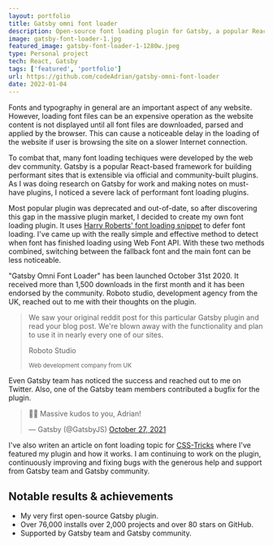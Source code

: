 ```yaml
---
layout: portfolio
title: Gatsby omni font loader
description: Open-source font loading plugin for Gatsby, a popular React-based framework, with over 76,000 downloads in the first year and a massive community support. Gatsby team has praised the plugin and even assisted with maintaining it and bringing it to the next major version of Gatsby.
image: gatsby-font-loader-1.jpg
featured_image: gatsby-font-loader-1-1280w.jpeg
type: Personal project
tech: React, Gatsby
tags: ['featured', 'portfolio']
url: https://github.com/codeAdrian/gatsby-omni-font-loader
date: 2022-01-04
---
```


Fonts and typography in general are an important aspect of any website. However, loading font files can be an expensive operation as the website content is not displayed until all font files are downloaded, parsed and applied by the browser. This can cause a noticeable delay in the loading of the website if user is browsing the site on a slower Internet connection.

To combat that, many font loading techiques were developed by the web dev community. Gatsby is a popular React-based framework for building performant sites that is extensible via official and community-built plugins. As I was doing research on Gatsby for work and making notes on must-have plugins, I noticed a severe lack of performant font loading plugins.

Most popular plugin was deprecated and out-of-date, so after discovering this gap in the massive plugin market, I decided to create my own font loading plugin. It uses <a href="https://csswizardry.com/2020/05/the-fastest-google-fonts/" target="_blank" rel="noopener noreferrer">Harry Roberts' font loading snippet</a> to defer font loading. I've came up with the really simple and effective method to detect when font has finished loading using Web Font API. With these two methods combined, switching between the fallback font and the main font can be less noticeable.

"Gatsby Omni Font Loader" has been launched October 31st 2020. It received more than 1,500 downloads in the first month and it has been endorsed by the community. Roboto studio, development agency from the UK, reached out to me with their thoughts on the plugin.

<blockquote>
We saw your original reddit post for this particular Gatsby plugin and read your blog post. We're blown away with the functionality and plan to use it in nearly every one of our sites.

<div>
<p>Roboto Studio</p>
<small>Web development company from UK</small>
</div>
</blockquote>

Even Gatsby team has noticed the success and reached out to me on Twitter. Also, one of the Gatsby team members contributed a bugfix for the plugin.

<blockquote class="twitter-tweet" data-dnt="true"><p lang="en" dir="ltr">🙌🏾 Massive kudos to you, Adrian!</p>&mdash; Gatsby (@GatsbyJS) <a href="https://twitter.com/GatsbyJS/status/1453479054401839108?ref_src=twsrc%5Etfw">October 27, 2021</a></blockquote>


I've also writen an article on font loading topic for <a href="https://css-tricks.com/how-to-load-fonts-in-a-way-that-fights-fout-and-makes-lighthouse-happy/" target="_blank" rel="noopener noreferrer">CSS-Tricks</a> where I've featured my plugin and how it works. I am continuing to work on the plugin, continuously improving and fixing bugs with the generous help and support from Gatsby team and Gatsby community.

<aside>
<h2>Notable results &amp; achievements</h2>
<ul>
<li>My very first open-source Gatsby plugin.</li>
<li>Over 76,000 installs over 2,000 projects and over 80 stars on GitHub.</li>
<li>Supported by Gatsby team and Gatsby community.</li>
</ul>
</aside>